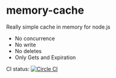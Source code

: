 # memory-cache
Really simple cache in memory for node.js
 * No concurrence
 * No write
 * No deletes
 * Only Gets and Expiration

CI status: [![Circle CI](https://circleci.com/gh/nallegrotti/memory-cache/tree/master.svg?style=svg)](https://circleci.com/gh/nallegrotti/memory-cache/tree/master)

